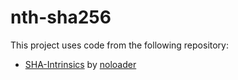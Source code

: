 # nth-sha256

This project uses code from the following repository:

- [SHA-Intrinsics](https://github.com/noloader/SHA-Intrinsics) by [noloader](https://github.com/noloader)
